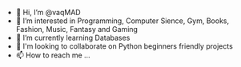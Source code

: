 - 👋 Hi, I’m @vaqMAD
- 👀 I’m interested in Programming, Computer Sience, Gym, Books, Fashion, Music, Fantasy and Gaming
- 🌱 I’m currently learning Databases
- 💞️ I'm looking to collaborate on Python beginners friendly projects
- 📫 How to reach me ...
